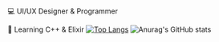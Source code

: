 💻 UI/UX Designer & Programmer

📃 Learning C++ & Elixir
[![Top Langs](https://github-readme-stats.vercel.app/api/top-langs/?username=Kwizik22)](https://github.com/anuraghazra/github-readme-stats) ![Anurag's GitHub stats](https://github-readme-stats.vercel.app/api?username=Kwizik22&show_icons=true&theme=merko)
